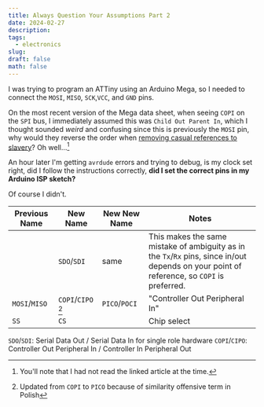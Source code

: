 ```yaml
---
title: Always Question Your Assumptions Part 2
date: 2024-02-27
description: 
tags:
  - electronics
slug: 
draft: false
math: false
---
```

I was trying to program an ATTiny using an Arduino Mega, so I needed to connect the `MOSI`, `MISO`, `SCK`,`VCC`, and `GND` pins. 

On the most recent version of the Mega data sheet, when seeing `COPI` on the `SPI` bus, I immediately assumed this was `Child Out Parent In`, which I thought sounded _weird_ and confusing since this is previously the `MOSI` pin, why would they reverse the order when [removing casual references to slavery](https://hackaday.com/2020/06/29/updating-the-language-of-spi-pin-labels-to-remove-casual-references-to-slavery/)? Oh well...[^1]

An hour later I'm getting `avrdude` errors and trying to debug, is my clock set right, did I follow the instructions correctly, **did I set the correct pins in my Arduino ISP sketch?**

Of course I didn't.

| Previous Name | New Name | New New Name | Notes |
| ---- | ---- | ---- | ---- |
|  | `SDO`/`SDI` | same | This makes the same mistake of ambiguity as in the `Tx`/`Rx` pins, since in/out depends on your point of reference, so `COPI` is preferred.  |
| `MOSI`/`MISO` | `COPI`/`CIPO` [^2] | `PICO`/`POCI` | "Controller Out Peripheral In" |
| `SS` | `CS` |  | Chip select |
 
`SDO`/`SDI`:  Serial Data Out / Serial Data In for single role hardware
`COPI`/`CIPO`: Controller Out Peripheral In / Controller In Peripheral Out

[^1]: You'll note that I had not read the linked article at the time.

[^2]: Updated from `COPI` to `PICO` because of similarity offensive term in Polish